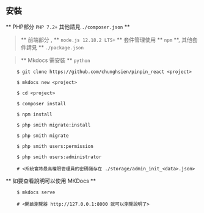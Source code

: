 ## 安裝

 ** PHP部分 `PHP 7.2+` 其他請見 `./composer.json` **

> ** 前端部分 , ** `node.js 12.18.2 LTS+` ** 套件管理使用 ** `npm` **, 其他套件請見 ** `./package.json`

> ** Mkdocs 需安裝 ** `python`

```
    $ git clone https://github.com/chunghsien/pinpin_react <project>

    $ mkdocs new <project>

    $ cd <project>

    $ composer install

    $ npm install

    $ php smith migrate:install

    $ php smith migrate

    $ php smith users:permission

    $ php smith users:administrator 

    # <系統會將最高權限管理員的密碼儲存在 ./storage/admin_init_<data>.json>
```


 ** 如要查看說明可以使用 MKDocs **

```
    $ mkdocs serve

    # <開啟瀏覽器 http://127.0.0.1:8000 就可以瀏覽說明了>
```